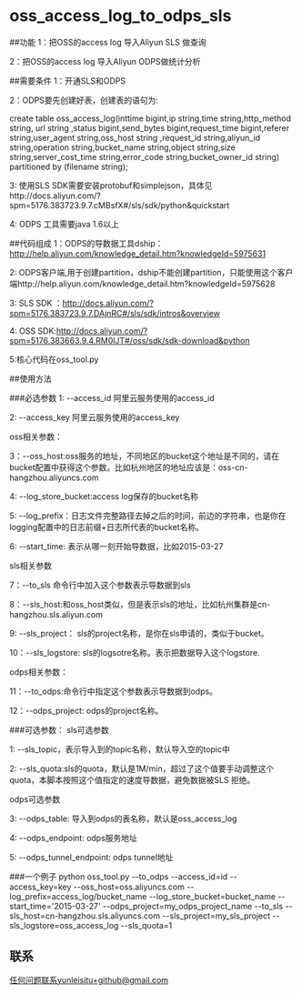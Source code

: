 # oss_access_log_to_odps_sls

##功能
1：把OSS的access log 导入Aliyun SLS 做查询

2：把OSS的access log 导入Aliyun ODPS做统计分析

##需要条件
1：开通SLS和ODPS

2：ODPS要先创建好表，创建表的语句为:

   create table oss_access_log(inttime bigint,ip string,time string,http_method string, url string ,status bigint,send_bytes  bigint,request_time bigint,referer string,user_agent string,oss_host string ,request_id string,aliyun_id string,operation string,bucket_name string,object string,size string,server_cost_time string,error_code string,bucket_owner_id string) partitioned by (filename string);

3: 使用SLS SDK需要安装protobuf和simplejson，具体见http://docs.aliyun.com/?spm=5176.383723.9.7.cMBsfX#/sls/sdk/python&quickstart

4: ODPS 工具需要java 1.6以上


##代码组成
   1：ODPS的导数据工具dship： http://help.aliyun.com/knowledge_detail.htm?knowledgeId=5975631

   2: ODPS客户端,用于创建partition，dship不能创建partition，只能使用这个客户端http://help.aliyun.com/knowledge_detail.htm?knowledgeId=5975628

   3: SLS SDK ：http://docs.aliyun.com/?spm=5176.383723.9.7.DAjnRC#/sls/sdk/intros&overview

   4: OSS SDK:http://docs.aliyun.com/?spm=5176.383663.9.4.RM0lJT#/oss/sdk/sdk-download&python

   5:核心代码在oss_tool.py


##使用方法

###必选参数
   1: --access_id  阿里云服务使用的access_id

   2: --access_key 阿里云服务使用的access_key

   oss相关参数：

   3：--oss_host:oss服务的地址，不同地区的bucket这个地址是不同的，请在bucket配置中获得这个参数。比如杭州地区的地址应该是：oss-cn-hangzhou.aliyuncs.com

   4: --log_store_bucket:access log保存的bucket名称

   5: --log_prefix：日志文件完整路径去掉之后的时间，前边的字符串，也是你在logging配置中的日志前缀+日志所代表的bucket名称。

   6: --start_time: 表示从哪一刻开始导数据，比如2015-03-27


   sls相关参数

   7：--to_sls  命令行中加入这个参数表示导数据到sls

   8：--sls_host:和oss_host类似，但是表示sls的地址，比如杭州集群是cn-hangzhou.sls.aliyun.com

   9: --sls_project： sls的project名称，是你在sls申请的，类似于bucket。

   10：--sls_logstore: sls的logsotre名称。表示把数据导入这个logstore.


   odps相关参数：

   11：--to_odps:命令行中指定这个参数表示导数据到odps。

   12：--odps_project: odps的project名称。



###可选参数：
   sls可选参数

   1: --sls_topic，表示导入到的topic名称，默认导入空的topic中

   2: --sls_quota:sls的quota，默认是1M/min，超过了这个值要手动调整这个quota，本脚本按照这个值指定的速度导数据，避免数据被SLS 拒绝。

   odps可选参数

   3: --odps_table: 导入到odps的表名称，默认是oss_access_log

   4: --odps_endpoint: odps服务地址

   5: --odps_tunnel_endpoint: odps tunnel地址


###一个例子
 python oss_tool.py  --to_odps --access_id=id --access_key=key --oss_host=oss.aliyuncs.com --log_prefix=access_log/bucket_name --log_store_bucket=bucket_name --start_time='2015-03-27'  --odps_project=my_odps_project_name --to_sls  --sls_host=cn-hangzhou.sls.aliyuncs.com   --sls_project=my_sls_project  --sls_logstore=oss_access_log --sls_quota=1

## 联系
  任何问题联系yunleisjtu+github@gmail.com

